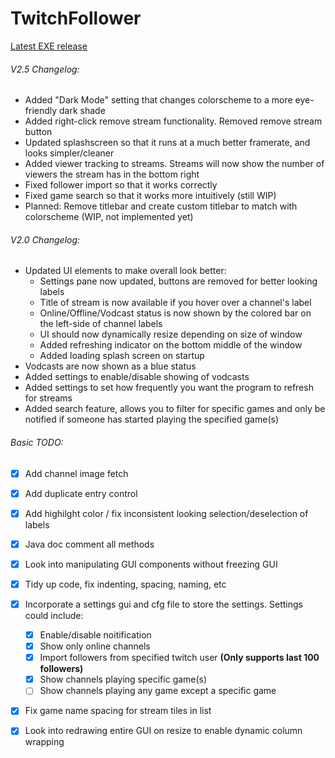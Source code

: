 # TwitchFollower

[Latest EXE release](https://github.com/MarioScripts/TwitchFollower/releases/download/v2.5/TwitchFollower.exe)

###### V2.5 Changelog:
- Added "Dark Mode" setting that changes colorscheme to a more eye-friendly dark shade
- Added right-click remove stream functionality. Removed remove stream button
- Updated splashscreen so that it runs at a much better framerate, and looks simpler/cleaner
- Added viewer tracking to streams. Streams will now show the number of viewers the stream has in the bottom right
- Fixed follower import so that it works correctly
- Fixed game search so that it works more intuitively (still WIP)
- Planned: Remove titlebar and create custom titlebar to match with colorscheme (WIP, not implemented yet)

###### V2.0 Changelog:
- Updated UI elements to make overall look better:
	- Settings pane now updated, buttons are removed for better looking labels
	- Title of stream is now available if you hover over a channel's label
	- Online/Offline/Vodcast status is now shown by the colored bar on the left-side of channel labels
	- UI should now dynamically resize depending on size of window
	- Added refreshing indicator on the bottom middle of the window
	- Added loading splash screen on startup
- Vodcasts are now shown as a blue status
- Added settings to enable/disable showing of vodcasts
- Added settings to set how frequently you want the program to refresh for streams
- Added search feature, allows you to filter for specific games and only be notified if someone has started playing the specified game(s)

###### Basic TODO:

- [x] Add channel image fetch
- [x] Add duplicate entry control
- [x] Add highilght color / fix inconsistent looking selection/deselection of labels
- [x] Java doc comment all methods
- [x] Look into manipulating GUI components without freezing GUI
- [x] Tidy up code, fix indenting, spacing, naming, etc
- [x] Incorporate a settings gui and cfg file to store the settings. Settings could include:
	- [x] Enable/disable noitification
	- [x] Show only online channels
	- [x] Import followers from specified twitch user **(Only supports last 100 followers)**
	- [x] Show channels playing specific game(s)
	- [ ] Show channels playing any game except a specific game
- [x] Fix game name spacing for stream tiles in list
- [x] Look into redrawing entire GUI on resize to enable dynamic column wrapping

